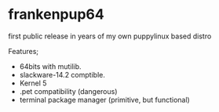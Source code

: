 # frankenpup64

first public release in years of my own puppylinux based distro

Features;

- 64bits with mutilib.
- slackware-14.2 comptible.
- Kernel 5
- .pet compatibility (dangerous)
- terminal package manager (primitive, but functional)
